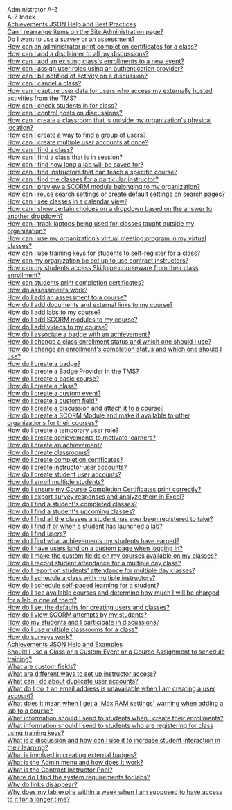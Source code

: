 <!-- 
    Adding new documents!
    1. Duplicate the following:
        <a class="subtopic_link" href="insert_document_link_here*">
            <div class="subtopic_title">insert_document_title here</div>
            <div class="subtopic_description">insert_document_description_here</div>
        </a>
    2. Replace:
        href link with your document's link
        subtopic_title text with your document's title
        subtopic_description text with your document's description
    3. Place in respective subtopic group
    4. Ensure to add the new document in A-Z index
-->

<div class="categoriesHeader" tabindex="0" title="Instructor Docs Container">Administrator A-Z</div>
<div class="accordionModule">
  <div class="subtopic selected">
    <div class="subtopic_header" tabindex="0" title="Instructor Docs" role="button" aria-selected="true" selected>A-Z Index</div>
    <div class="subtopic_links">
      <a class="subtopic_link" href="/tms/tms-administrators/badges-achievements/tms-achievement-conditions.md">
        <div class="subtopic_title">Achievements JSON Help and Best Practices</div>
      </a>
      <a class="subtopic_link" href="/tms/tms-administrators/tms-fundamentals/rearrange-items-on-site-administration.md">
        <div class="subtopic_title">Can I rearrange items on the Site Administration page?</div>
      </a>
      <a class="subtopic_link" href="/tms/tms-administrators/miscellaneous/use-survey-or-assessment.md">
        <div class="subtopic_title">Do I want to use a survey or an assessment?</div>
      </a>
      <a class="subtopic_link" href="/tms/tms-administrators/classes/schedule/print-completion-certificates-for-class-by-admin.md">
        <div class="subtopic_title">How can an administrator print completion certificates for a class?</div>
      </a>
      <a class="subtopic_link" href="/tms/tms-administrators/discussions/add-disclaimer.md">
        <div class="subtopic_title">How can I add a disclaimer to all my discussions?</div>
      </a>
      <a class="subtopic_link" href="/tms/tms-administrators/classes/enrollments-roster/add-existing-class-enrollments-to-new-event.md">
        <div class="subtopic_title">How can I add an existing class's enrollments to a new event?</div>
      </a>
      <a class="subtopic_link" href="/tms/tms-administrators/tms-fundamentals/roles-thru-auth-prov.md">
        <div class="subtopic_title">How can I assign user roles using an authentication provider?</div>
      </a>
      <a class="subtopic_link" href="/tms/tms-administrators/discussions/admin-follow.md">
        <div class="subtopic_title">How can I be notified of activity on a discussion?</div>
      </a>
      <a class="subtopic_link" href="/tms/tms-administrators/classes/schedule/cancel-class.md">
        <div class="subtopic_title">How can I cancel a class?</div>
      </a>
      <a class="subtopic_link" href="/tms/tms-administrators/courses-and-activities/other-activities/capture-user-data-for-externally-hosted-activities.md">
        <div class="subtopic_title">How can I capture user data for users who access my externally hosted activities from the TMS?</div>
      </a>
      <a class="subtopic_link" href="/tms/tms-administrators/classes/enrollments-roster/check-in-students-for-class.md">
        <div class="subtopic_title">How can I check students in for class?</div>
      </a>
      <a class="subtopic_link" href="/tms/tms-administrators/discussions/add-moderators.md">
        <div class="subtopic_title">How can I control posts on discussions?</div>
      </a>
      <a class="subtopic_link" href="/tms/tms-administrators/classes/classrooms-equipment/create-classroom-outside-org.md">
        <div class="subtopic_title">How can I create a classroom that is outside my organization's physical location?</div>
      </a>
      <a class="subtopic_link" href="/tms/tms-administrators/users/student-management/create-way-to-find-group-of-users.md">
        <div class="subtopic_title">How can I create a way to find a group of users?</div>
      </a>
      <a class="subtopic_link" href="/tms/tms-administrators/users/student-management/create-multiple-user-accounts-at-once.md">
        <div class="subtopic_title">How can I create multiple user accounts at once?</div>
      </a>
      <a class="subtopic_link" href="/tms/tms-administrators/classes/schedule/find-class.md">
        <div class="subtopic_title">How can I find a class?</div>
      </a>
      <a class="subtopic_link" href="/tms/tms-administrators/classes/schedule/find-class-in-session.md">
        <div class="subtopic_title">How can I find a class that is in session?</div>
      </a>
      <a class="subtopic_link" href="/tms/tms-administrators/courses-and-activities/labs/find-how-long-lab-will-be-saved-for.md">
        <div class="subtopic_title">How can I find how long a lab will be saved for?</div>
      </a>
      <a class="subtopic_link" href="/tms/tms-administrators/users/instructor-management/find-instructors-that-teach-specific-course.md">
        <div class="subtopic_title">How can I find instructors that can teach a specific course?</div>
      </a>
      <a class="subtopic_link" href="/tms/tms-administrators/classes/instructors/find-classes-for-particular-instructor.md">
        <div class="subtopic_title">How can I find the classes for a particular instructor?</div>
      </a>
      <a class="subtopic_link" href="/tms/tms-administrators/courses-and-activities/other-activities/start-scorm-module.md">
        <div class="subtopic_title">How can I preview a SCORM module belonging to my organization?</div>
      </a>
      <a class="subtopic_link" href="/tms/tms-administrators/tms-fundamentals/reuse-search-settings-or-create-default-settings-on-search-pages.md">
        <div class="subtopic_title">How can I reuse search settings or create default settings on search pages?</div>
      </a>
      <a class="subtopic_link" href="/tms/tms-administrators/classes/schedule/see-classes-in-calendar-view.md">
        <div class="subtopic_title">How can I see classes in a calendar view?</div>
      </a>
      <a class="subtopic_link" href="/tms/tms-administrators/miscellaneous/dependent-dropdown-custom.md">
        <div class="subtopic_title">How can I show certain choices on a dropdown based on the answer to another dropdown?</div>
      </a>
      <a class="subtopic_link" href="/tms/tms-administrators/classes/classrooms-equipment/track-laptops-being-used-for-classes-outside-org.md">
        <div class="subtopic_title">How can I track laptops being used for classes taught outside my organization?</div>
      </a>
      <a class="subtopic_link" href="/tms/tms-administrators/classes/classrooms-equipment/custom-virtual-classroom.md">
        <div class="subtopic_title">How can I use my organization’s virtual meeting program in my virtual classes?</div>
      </a>
      <a class="subtopic_link" href="/tms/tms-administrators/classes/training-keys/use-training-keys-for-students-to-self-register-for-class.md">
        <div class="subtopic_title">How can I use training keys for students to self-register for a class?</div>
      </a>
      <a class="subtopic_link" href="/tms/tms-administrators/users/instructor-management/set-up-organization-to-use-contract-instructors.md">
        <div class="subtopic_title">How can my organization be set up to use contract instructors?</div>
      </a>
      <a class="subtopic_link" href="/tms/tms-administrators/miscellaneous/access-moc-courseware.md">
        <div class="subtopic_title">How can my students access Skillpipe courseware from their class enrollment?</div>
      </a>
      <a class="subtopic_link" href="/tms/tms-administrators/users/student-management/students-print-completion-certificates.md">
        <div class="subtopic_title">How can students print completion certificates?</div>
      </a>
      <a class="subtopic_link" href="/tms/tms-administrators/miscellaneous/assessments.md">
        <div class="subtopic_title">How do assessments work?</div>
      </a>
      <a class="subtopic_link" href="/tms/tms-administrators/courses-and-activities/other-activities/add-assessment.md">
        <div class="subtopic_title">How do I add an assessment to a course?</div>
      </a>
      <a class="subtopic_link" href="/tms/tms-administrators/courses-and-activities/other-activities/add-docs-urls.md">
        <div class="subtopic_title">How do I add documents and external links to my course?</div>
      </a>
      <a class="subtopic_link" href="/tms/tms-administrators/courses-and-activities/labs/add-labs.md">
        <div class="subtopic_title">How do I add labs to my course?</div>
      </a>
      <a class="subtopic_link" href="/tms/tms-administrators/courses-and-activities/other-activities/add-scorm.md">
        <div class="subtopic_title">How do I add SCORM modules to my course?</div>
      </a>
      <a class="subtopic_link" href="/tms/tms-administrators/courses-and-activities/other-activities/add-video.md">
        <div class="subtopic_title">How do I add videos to my course?</div>
      </a>
      <a class="subtopic_link" href="/tms/tms-administrators/badges-achievements/associate-badge.md">
        <div class="subtopic_title">How do I associate a badge with an achievement?</div>
      </a>
      <a class="subtopic_link" href="/tms/tms-administrators/classes/enrollments-roster/change-class-enrollment-status-and-which-to-use.md">
        <div class="subtopic_title">How do I change a class enrollment status and which one should I use?</div>
      </a>
      <a class="subtopic_link" href="/tms/tms-administrators/classes/enrollments-roster/change-enrollments-completion-status-and-which-to-use.md">
        <div class="subtopic_title">How do I change an enrollment's completion status and which one should I use?</div>
      </a>
      <a class="subtopic_link" href="/tms/tms-administrators/badges-achievements/create-badge.md">
        <div class="subtopic_title">How do I create a badge?</div>
      </a>
      <a class="subtopic_link" href="/tms/tms-administrators/badges-achievements/create-badge-provider.md">
        <div class="subtopic_title">How do I create a Badge Provider in the TMS?</div>
      </a>
      <a class="subtopic_link" href="/tms/tms-administrators/courses-and-activities/overall/create-course.md">
        <div class="subtopic_title">How do I create a basic course?</div>
      </a>
      <a class="subtopic_link" href="/tms/tms-administrators/classes/schedule/create-class.md">
        <div class="subtopic_title">How do I create a class?</div>
      </a>
      <a class="subtopic_link" href="/tms/tms-administrators/miscellaneous/create-custom-event.md">
        <div class="subtopic_title">How do I create a custom event?</div>
      </a>
      <a class="subtopic_link" href="/tms/tms-administrators/miscellaneous/create-custom-fields.md">
        <div class="subtopic_title">How do I create a custom field?</div>
      </a>
      <a class="subtopic_link" href="/tms/tms-administrators/discussions/create-discussion.md">
        <div class="subtopic_title">How do I create a discussion and attach it to a course?</div>
      </a>
      <a class="subtopic_link" href="/tms/tms-administrators/courses-and-activities/other-activities/create-scorm-module.md">
        <div class="subtopic_title">How do I create a SCORM Module and make it available to other organizations for their courses?</div>
      </a>
      <a class="subtopic_link" href="/tms/tms-administrators/users/student-management/create-temporary-user-role.md">
        <div class="subtopic_title">How do I create a temporary user role?</div>
      </a>
      <a class="subtopic_link" href="/tms/tms-administrators/miscellaneous/create-achievements-to-motivate-learners.md">
        <div class="subtopic_title">How do I create achievements to motivate learners?</div>
      </a>
      <a class="subtopic_link" href="/tms/tms-administrators/create-achievements-to-motivate-learners.md">
        <div class="subtopic_title">How do I create an achievement?</div>
      </a>
      <a class="subtopic_link" href="/tms/tms-administrators/classes/classrooms-equipment/create-classrooms.md">
        <div class="subtopic_title">How do I create classrooms?</div>
      </a>
      <a class="subtopic_link" href="/tms/tms-administrators/miscellaneous/create-completion-certificates.md">
        <div class="subtopic_title">How do I create completion certificates?</div>
      </a>
      <a class="subtopic_link" href="/tms/tms-administrators/users/instructor-management/create-instructor-user-accounts.md">
        <div class="subtopic_title">How do I create instructor user accounts?</div>
      </a>
      <a class="subtopic_link" href="/tms/tms-administrators/users/student-management/create-student-user-accounts.md">
        <div class="subtopic_title">How do I create student user accounts?</div>
      </a>
      <a class="subtopic_link" href="/tms/tms-administrators/classes/enrollments-roster/enroll-multiple-students.md">
        <div class="subtopic_title">How do I enroll multiple students?</div>
      </a>
      <a class="subtopic_link" href="/tms/tms-administrators/miscellaneous/ensure-completion-certificates-print-correctly.md">
        <div class="subtopic_title">How do I ensure my Course Completion Certificates print correctly?</div>
      </a>
      <a class="subtopic_link" href="/tms/tms-administrators/miscellaneous/analyze-survey-results.md">
        <div class="subtopic_title">How do I export survey responses and analyze them in Excel?</div>
      </a>
      <a class="subtopic_link" href="/tms/tms-administrators/classes/enrollments-roster/find-students-completed-classes.md">
        <div class="subtopic_title">How do I find a student's completed classes?</div>
      </a>
      <a class="subtopic_link" href="/tms/tms-administrators/classes/enrollments-roster/find-students-upcoming-classes.md">
        <div class="subtopic_title">How do I find a student's upcoming classes?</div>
      </a>
      <a class="subtopic_link" href="/tms/tms-administrators/classes/enrollments-roster/find-all-classes-student-has-been-registered-for.md">
        <div class="subtopic_title">How do I find all the classes a student has ever been registered to take?</div>
      </a>
      <a class="subtopic_link" href="/tms/tms-administrators/courses-and-activities/labs/find-if-student-launched-lab.md">
        <div class="subtopic_title">How do I find if or when a student has launched a lab?</div>
      </a>
      <a class="subtopic_link" href="/tms/tms-administrators/users/student-management/find-users.md">
        <div class="subtopic_title">How do I find users?</div>
      </a>
      <a class="subtopic_link" href="/tms/tms-administrators/badges-achievements/find-achievements.md">
        <div class="subtopic_title">How do I find what achievements my students have earned?</div>
      </a>
      <a class="subtopic_link" href="/tms/tms-administrators/tms-fundamentals/custom-landing-page.md">
        <div class="subtopic_title">How do I have users land on a custom page when logging in?</div>
      </a>
      <a class="subtopic_link" href="/tms/tms-administrators/courses-and-activities/overall/cascade-custom-fields.md">
        <div class="subtopic_title">How do I make the custom fields on my courses available on my classes?</div>
      </a>
      <a class="subtopic_link" href="/tms/tms-administrators/classes/enrollments-roster/record-student-attendance-for-multiple-day-class.md">
        <div class="subtopic_title">How do I record student attendance for a multiple day class?</div>
      </a>
      <a class="subtopic_link" href="/tms/tms-administrators/classes/enrollments-roster/report-students-attendance-for-multiple-day-classes.md">
        <div class="subtopic_title">How do I report on students' attendance for multiple day classes?</div>
      </a>
      <a class="subtopic_link" href="/tms/tms-administrators/classes/instructors/schedule-class-with-multiple-instructors.md">
        <div class="subtopic_title">How do I schedule a class with multiple instructors?</div>
      </a>
      <a class="subtopic_link" href="/tms/tms-administrators/self-paced-learning-and-subscriptions/schedule-self-paced-learning.md">
        <div class="subtopic_title">How do I schedule self-paced learning for a student?</div>
      </a>
      <a class="subtopic_link" href="/tms/tms-administrators/courses-and-activities/overall/see-available-courses-and-determine-cost-for-lab-in-one.md">
        <div class="subtopic_title">How do I see available courses and determine how much I will be charged for a lab in one of them?</div>
      </a>
      <a class="subtopic_link" href="/tms/tms-administrators/tms-fundamentals/set-defaults-for-creating-users-and-classes.md">
        <div class="subtopic_title">How do I set the defaults for creating users and classes?</div>
      </a>
      <a class="subtopic_link" href="/tms/tms-administrators/courses-and-activities/other-activities/view-scorm-attempts.md">
        <div class="subtopic_title">How do I view SCORM attempts by my students?</div>
      </a>
      <a class="subtopic_link" href="/tms/tms-administrators/discussions/participation.md">
        <div class="subtopic_title">How do my students and I participate in discussions?</div>
      </a>
      <a class="subtopic_link" href="/tms/tms-administrators/classes/classrooms-equipment/use-multiple-classrooms-for-class.md">
        <div class="subtopic_title">How do I use multiple classrooms for a class?</div>
      </a>
      <a class="subtopic_link" href="/tms/tms-administrators/miscellaneous/surveys.md">
        <div class="subtopic_title">How do surveys work?</div>
      </a>
         <a class="subtopic_link" href="/tms/tms-administrators/badges-achievements/tms-achievement-conditions.md">
        <div class="subtopic_title">Achievements JSON Help and Examples</div>
      </a>
      <a class="subtopic_link" href="/tms/tms-administrators/tms-fundamentals/class-or-custom-event-or-course-assignment-to-schedule-training.md">
        <div class="subtopic_title">Should I use a Class or a Custom Event or a Course Assignment to schedule training?</div>
      </a>
      <a class="subtopic_link" href="/tms/tms-administrators/miscellaneous/custom-fields.md">
        <div class="subtopic_title">What are custom fields?</div>
      </a>
      <a class="subtopic_link" href="/tms/tms-administrators/users/instructor-management/different-ways-to-set-up-instructor-access.md">
        <div class="subtopic_title">What are different ways to set up instructor access?</div>
      </a>
      <a class="subtopic_link" href="/tms/tms-administrators/users/student-management/duplicate-user-accounts.md">
        <div class="subtopic_title">What can I do about duplicate user accounts?</div>
      </a>
      <a class="subtopic_link" href="/tms/tms-administrators/users/student-management/email-address-unavailable.md">
        <div class="subtopic_title">What do I do if an email address is unavailable when I am creating a user account?</div>
      </a>
      <a class="subtopic_link" href="/tms/tms-administrators/courses-and-activities/labs/max-ram.md">
        <div class="subtopic_title">What does it mean when I get a 'Max RAM settings' warning when adding a lab to a course?</div>
      </a>
      <a class="subtopic_link" href="/tms/tms-administrators/classes/enrollments-roster/information-to-send-to-students-when-enrollments-created.md">
        <div class="subtopic_title">What information should I send to students when I create their enrollments?</div>
      </a>
      <a class="subtopic_link" href="/tms/tms-administrators/classes/training-keys/information-to-send-to-students-who-are-registering-using-training-keys.md">
        <div class="subtopic_title">What information should I send to students who are registering for class using training keys?</div>
      </a>
      <a class="subtopic_link" href="/tms/tms-administrators/discussions/what-is-discussion.md">
        <div class="subtopic_title">What is a discussion and how can I use it to increase student interaction in their learning?</div>
      </a>
      <a class="subtopic_link" href="/tms/tms-administrators/badges-achievements/badge-process.md">
        <div class="subtopic_title">What is involved in creating external badges?</div>
      </a>
      <a class="subtopic_link" href="/tms/tms-administrators/tms-fundamentals/admin-menu.md">
        <div class="subtopic_title">What is the Admin menu and how does it work?</div>
      </a>
      <a class="subtopic_link" href="/tms/tms-administrators/users/instructor-management/what-is-contract-instructor-pool.md">
        <div class="subtopic_title">What is the Contract Instructor Pool?</div>
      </a>
      <a class="subtopic_link" href="/tms/tms-administrators/courses-and-activities/labs/find-system-requirements-for-labs.md">
        <div class="subtopic_title">Where do I find the system requirements for labs?</div>
      </a>
      <a class="subtopic_link" href="/tms/tms-administrators/tms-fundamentals/disappearing-links.md">
        <div class="subtopic_title">Why do links disappear?</div>
      </a>
      <a class="subtopic_link" href="/tms/tms-administrators/classes/enrollments-roster/add-existing-class-enrollments-to-new-event.md">
        <div class="subtopic_title">Why does my lab expire within a week when I am supposed to have access to it for a longer time?</div>
      </a>
    </div>
  </div>
</div>
